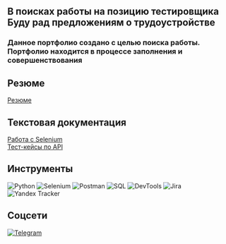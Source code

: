 <h2><strong>В поисках работы на позицию тестировщика <br> Буду рад предложениям о трудоустройстве</strong></h2>

<h3><strong>Данное портфолио создано с целью поиска работы. Портфолио находится в процессе заполнения и совершенствования</strong></h3>

## Резюме
[Резюме](https://drive.google.com/file/d/1RXz0K80b_vc0esu8pt4qSyIwgiwmcYei/view?usp=sharing)

## Текстовая документация
[Работа с Selenium](https://github.com/MkhitaryanAshot23/test_repository) <br> 
[Тест-кейсы по API](https://docs.google.com/spreadsheets/d/1bvbh97i3XHyfhB9O0HYcAWRfGisXpwyy-GRBG0-Adog/edit?usp=sharing)

## Инструменты
![Python](https://img.shields.io/badge/-Python-090909?style=for-the-badge&logo=python&logoColor=3776AB)
![Selenium](https://img.shields.io/badge/-Selenium-090909?style=for-the-badge&logo=selenium&logoColor=43B02A)
![Postman](https://img.shields.io/badge/-Postman-090909?style=for-the-badge&logo=postman&logoColor=FF6C37)
![SQL](https://img.shields.io/badge/-SQL-090909?style=for-the-badge&logo=mysql&logoColor=FFFFFF)
![DevTools](https://img.shields.io/badge/-DevTools-090909?style=for-the-badge&logo=google-chrome&logoColor=4285F4)
![Jira](https://img.shields.io/badge/-Jira-090909?style=for-the-badge&logo=jira&logoColor=0052CC) 
![Yandex Tracker](https://img.shields.io/badge/-YandexTracker-090909?style=for-the-badge&logo=yandex&logoColor=FFCE00)

## Соцсети
[![Telegram](https://img.shields.io/badge/-Telegram-2CA5E0?style=for-the-badge&logo=telegram&logoColor=white)](https://t.me/+79059813723)
